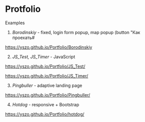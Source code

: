 # Protfolio
Examples

1. *Borodinskiy* - fixed, login form popup, map popup (button "Как проехать#

https://yszo.github.io/Portfolio/Borodinskiy

2. *JS_Test, JS_Timer* - JavaScript 

https://yszo.github.io/Portfolio/JS_Test/ 

https://yszo.github.io/Portfolio/JS_Timer/

3. *Pingbuller* - adaptive landing page 

https://yszo.github.io/Portfolio/Pingbuller/

4. *Hotdog* - responsive + Bootstrap

https://yszo.github.io/Portfolio/hotdog/
